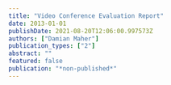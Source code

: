```yaml
---
title: "Video Conference Evaluation Report"
date: 2013-01-01
publishDate: 2021-08-20T12:06:00.997573Z
authors: ["Damian Maher"]
publication_types: ["2"]
abstract: ""
featured: false
publication: "*non-published*"
---
```


